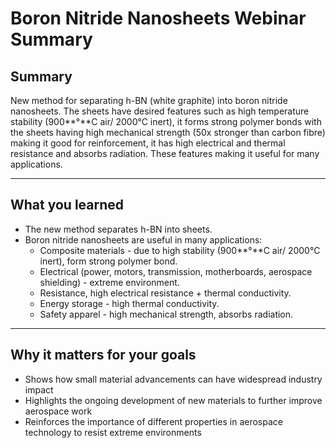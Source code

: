 # Boron Nitride Nanosheets Webinar Summary

## Summary

New method for separating h-BN (white graphite) into boron nitride nanosheets. The sheets have desired features such as high temperature stability (900**°**C air/ 2000°C inert), it forms strong polymer bonds with the sheets having high mechanical strength (50x stronger than carbon fibre) making it good for reinforcement, it has high electrical and thermal resistance and absorbs radiation. These features making it useful for many applications.

---

## What you learned

- The new method separates h-BN into sheets.  
- Boron nitride nanosheets are useful in many applications:  
  - Composite materials - due to high stability (900**°**C air/ 2000°C inert), form strong polymer bond.  
  - Electrical (power, motors, transmission, motherboards, aerospace shielding) - extreme environment.  
  - Resistance, high electrical resistance + thermal conductivity.  
  - Energy storage - high thermal conductivity.  
  - Safety apparel - high mechanical strength, absorbs radiation.

---

## Why it matters for your goals

- Shows how small material advancements can have widespread industry impact  
- Highlights the ongoing development of new materials to further improve aerospace work  
- Reinforces the importance of different properties in aerospace technology to resist extreme environments
